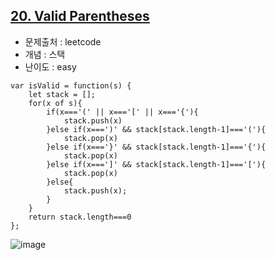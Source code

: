 ## [20. Valid Parentheses](https://leetcode.com/problems/valid-parentheses/description/?envType=problem-list-v2&envId=stack&difficulty=EASY)

- 문제출처 : leetcode
- 개념 : 스택
- 난이도 : easy


```
var isValid = function(s) {
    let stack = [];
    for(x of s){
        if(x==='(' || x==='[' || x==='{'){
            stack.push(x)
        }else if(x===')' && stack[stack.length-1]==='('){
            stack.pop(x)
        }else if(x==='}' && stack[stack.length-1]==='{'){
            stack.pop(x)
        }else if(x===']' && stack[stack.length-1]==='['){
            stack.pop(x)
        }else{
            stack.push(x);
        }
    }
    return stack.length===0
};
```

![image](https://github.com/user-attachments/assets/947d0419-bff0-4a16-a614-6e83a44f8097)
